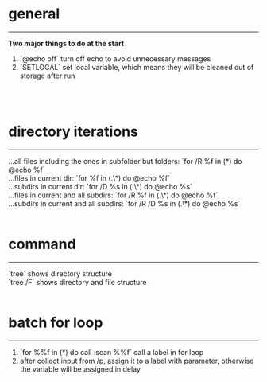 # general
<hr />
<b>Two major things to do at the start</b>
<ol>
	<li>`@echo off` turn off echo to avoid unnecessary messages</li>
	<li>`SETLOCAL` set local variable, which means they will be cleaned out of storage after run</li>
</ol>
<br /><br />

# directory iterations
<hr />
...all files including the ones in subfolder but folders: `for /R %f in (*) do @echo %f`<br />
...files in current dir: `for %f in (.\*) do @echo %f`<br />
...subdirs in current dir: `for /D %s in (.\*) do @echo %s`<br />
...files in current and all subdirs: `for /R %f in (.\*) do @echo %f`<br />
...subdirs in current and all subdirs: `for /R /D %s in (.\*) do @echo %s`
<br /><br />

# command
<hr />
`tree` shows directory structure<br />
`tree /F` shows directory and file structure
<br /><br />

# batch for loop
<hr />
<ol>
	<li>`for %%f in (*) do call :scan %%f` call a label in for loop</li>
	<li>after collect input from /p, assign it to a label with parameter, otherwise the variable will be assigned in delay</li>
</ol>